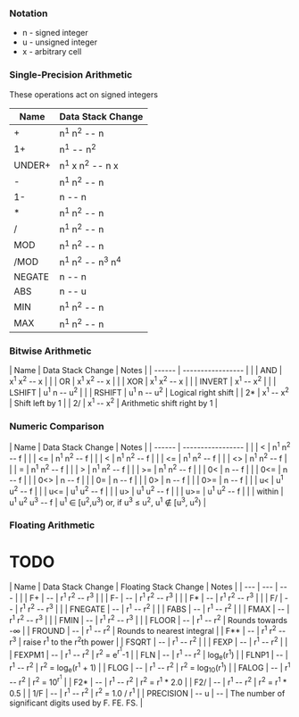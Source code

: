 ### Notation

* n - signed integer
* u - unsigned integer
* x - arbitrary cell

### Single-Precision Arithmetic

These operations act on signed integers

| Name   | Data Stack Change                                          |
| ---    | ---                                                        |
| +      | n<sup>1</sup> n<sup>2</sup> -- n                           |
| 1+     | n<sup>1</sup> -- n<sup>2</sup>                             |
| UNDER+ | n<sup>1</sup> x n<sup>2</sup> -- n x                       |
| -      | n<sup>1</sup> n<sup>2</sup> -- n                           |
| 1-     | n -- n                                                     |
| *      | n<sup>1</sup> n<sup>2</sup> -- n                           |
| /      | n<sup>1</sup> n<sup>2</sup> -- n                           |
| MOD    | n<sup>1</sup> n<sup>2</sup> -- n                           |
| /MOD   | n<sup>1</sup> n<sup>2</sup> -- n<sup>3</sup> n<sup>4</sup> |
| NEGATE | n -- n                                                     |
| ABS    | n -- u                                                     |
| MIN    | n<sup>1</sup> n<sup>2</sup> -- n                           |
| MAX    | n<sup>1</sup> n<sup>2</sup> -- n                           |

### Bitwise Arithmetic

| Name   | Data Stack Change                | Notes                       |
| ------ | -----------------                |                             |
| AND    | x<sup>1</sup> x<sup>2</sup> -- x |                             |
| OR     | x<sup>1</sup> x<sup>2</sup> -- x |                             |
| XOR    | x<sup>1</sup> x<sup>2</sup> -- x |                             |
| INVERT | x<sup>1</sup> -- x<sup>2</sup>   |                             |
| LSHIFT | u<sup>1</sup> n -- u<sup>2</sup> |                             |
| RSHIFT | u<sup>1</sup> n -- u<sup>2</sup> | Logical right shift         |
| 2*     | x<sup>1</sup> -- x<sup>2</sup>   | Shift left by 1             |
| 2/     | x<sup>1</sup> -- x<sup>2</sup>   | Arithmetic shift right by 1 |

### Numeric Comparison

| Name   | Data Stack Change                              | Notes                                                                                                                               |
| ------ | -----------------                              |                                                                                                                                     |
| <      | n<sup>1</sup> n<sup>2</sup> -- f               |                                                                                                                                     |
| <=     | n<sup>1</sup> n<sup>2</sup> -- f               |                                                                                                                                     |
| <      | n<sup>1</sup> n<sup>2</sup> -- f               |                                                                                                                                     |
| <=     | n<sup>1</sup> n<sup>2</sup> -- f               |                                                                                                                                     |
| <>     | n<sup>1</sup> n<sup>2</sup> -- f               |                                                                                                                                     |
| =      | n<sup>1</sup> n<sup>2</sup> -- f               |                                                                                                                                     |
| >      | n<sup>1</sup> n<sup>2</sup> -- f               |                                                                                                                                     |
| >=     | n<sup>1</sup> n<sup>2</sup> -- f               |                                                                                                                                     |
| 0<     | n -- f                                         |                                                                                                                                     |
| 0<=    | n -- f                                         |                                                                                                                                     |
| 0<>    | n -- f                                         |                                                                                                                                     |
| 0=     | n -- f                                         |                                                                                                                                     |
| 0>     | n -- f                                         |                                                                                                                                     |
| 0>=    | n -- f                                         |                                                                                                                                     |
| u<     | u<sup>1</sup> u<sup>2</sup> -- f               |                                                                                                                                     |
| u<=    | u<sup>1</sup> u<sup>2</sup> -- f               |                                                                                                                                     |
| u>     | u<sup>1</sup> u<sup>2</sup> -- f               |                                                                                                                                     |
| u>=    | u<sup>1</sup> u<sup>2</sup> -- f               |                                                                                                                                     |
| within | u<sup>1</sup> u<sup>2</sup> u<sup>3</sup> -- f | u<sup>1</sup> ∈ [u<sup>2</sup>,u<sup>3</sup>) or, if u<sup>3</sup> ≤ u<sup>2</sup>, u<sup>1</sup> ∉ [u<sup>3</sup>, u<sup>2</sup>) |

### Floating Arithmetic

# TODO

| Name      | Data Stack Change | Floating Stack Change                        | Notes                                               |
| ---       | ---               | ---                                          |                                                     |
| F+        | --                | r<sup>1</sup> r<sup>2</sup> -- r<sup>3</sup> |                                                     |
| F-        | --                | r<sup>1</sup> r<sup>2</sup> -- r<sup>3</sup> |                                                     |
| F*        | --                | r<sup>1</sup> r<sup>2</sup> -- r<sup>3</sup> |                                                     |
| F/        | --                | r<sup>1</sup> r<sup>2</sup> -- r<sup>3</sup> |                                                     |
| FNEGATE   | --                | r<sup>1</sup> -- r<sup>2</sup>               |                                                     |
| FABS      | --                | r<sup>1</sup> -- r<sup>2</sup>               |                                                     |
| FMAX      | --                | r<sup>1</sup> r<sup>2</sup> -- r<sup>3</sup> |                                                     |
| FMIN      | --                | r<sup>1</sup> r<sup>2</sup> -- r<sup>3</sup> |                                                     |
| FLOOR     | --                | r<sup>1</sup> -- r<sup>2</sup>               | Rounds towards -∞                                   |
| FROUND    | --                | r<sup>1</sup> -- r<sup>2</sup>               | Rounds to nearest integral                          |
| F**       | --                | r<sup>1</sup> r<sup>2</sup> -- r<sup>3</sup> | raise r<sup>1</sup> to the r<sup>2</sup>th power    |
| FSQRT     | --                | r<sup>1</sup> -- r<sup>2</sup>               |                                                     |
| FEXP      | --                | r<sup>1</sup> -- r<sup>2</sup>               |                                                     |
| FEXPM1    | --                | r<sup>1</sup> -- r<sup>2</sup>               | r<sup>2</sup> = e<sup>r<sup>1</sup></sup>-1         |
| FLN       | --                | r<sup>1</sup> -- r<sup>2</sup>               | log<sub>e</sub>(r<sup>1</sup>)                      |
| FLNP1     | --                | r<sup>1</sup> -- r<sup>2</sup>               | r<sup>2</sup> = log<sub>e</sub>(r<sup>1</sup> + 1)  |
| FLOG      | --                | r<sup>1</sup> -- r<sup>2</sup>               | r<sup>2</sup> = log<sub>10</sub>(r<sup>1</sup>)     |
| FALOG     | --                | r<sup>1</sup> -- r<sup>2</sup>               | r<sup>2</sup> = 10<sup>r<sup>1</sup></sup>          |
| F2*       | --                | r<sup>1</sup> -- r<sup>2</sup>               | r<sup>2</sup> = r<sup>1</sup> * 2.0                 |
| F2/       | --                | r<sup>1</sup> -- r<sup>2</sup>               | r<sup>2</sup> = r<sup>1</sup> * 0.5                 |
| 1/F       | --                | r<sup>1</sup> -- r<sup>2</sup>               | r<sup>2</sup> = 1.0 / r<sup>1</sup>                 |
| PRECISION | -- u              | --                                           | The number of significant digits used by F. FE. FS. |

